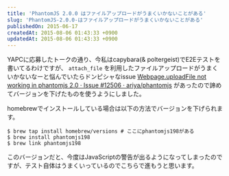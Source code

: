 ```yaml
---
title: 'PhantomJS 2.0.0 はファイルアップロードがうまくいかないことがある'
slug: 'PhantomJS-2.0.0-はファイルアップロードがうまくいかないことがある'
publishedOn: 2015-06-17
createdAt: 2015-08-06 01:43:33 +0900
updatedAt: 2015-08-06 01:43:33 +0900
---
```

YAPCに応募したトークの通り、今私はcapybara(& poltergeist)でE2Eテストを書いてるわけですが、 `attach_file` を利用したファイルアップロードがうまくいかないなーと悩んでいたらドンピシャなissue [Webpage.uploadFile not working in phantomjs 2.0 · Issue #12506 · ariya/phantomjs](https://github.com/ariya/phantomjs/issues/12506) があったので諦めてバージョンを下げたものを使うようにしました。

homebrewでインストールしている場合は以下の方法でバージョンを下げられます。

```
$ brew tap install homebrew/versions # ここにphantomjs198がある
$ brew install phantomjs198
$ brew link phantomjs198
```

このバージョンだと、今度はJavaScriptの警告が出るようになってしまったのですが、テスト自体はうまくいっているのでこちらで進もうと思います。
